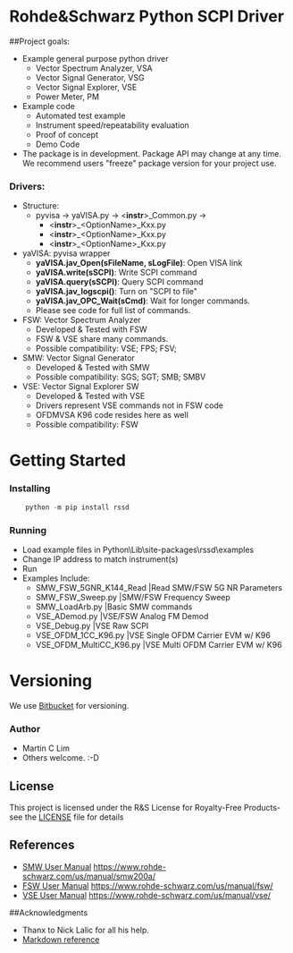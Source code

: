 Rohde&Schwarz Python SCPI Driver
=====================================================================

##Project goals:
* Example general purpose python driver
    * Vector Spectrum Analyzer, VSA
    * Vector Signal Generator, VSG
    * Vector Signal Explorer, VSE
    * Power Meter, PM
* Example code 
    * Automated test example
    * Instrument speed/repeatability evaluation
    * Proof of concept
    * Demo Code
* The package is in development.  Package API may change at any time. We recommend users "freeze" package version for your project use.

### Drivers:
* Structure: 
    * pyvisa &rarr; yaVISA.py &rarr; &lt;**instr**&gt;\_Common.py &rarr; 
        * &lt;**instr**&gt;\_&lt;OptionName&gt;\_Kxx.py
        * &lt;**instr**&gt;\_&lt;OptionName&gt;\_Kxx.py
        * &lt;**instr**&gt;\_&lt;OptionName&gt;\_Kxx.py
* yaVISA: pyvisa wrapper
    * **yaVISA.jav_Open(sFileName, sLogFile)**: Open VISA link
    * **yaVISA.write(sSCPI)**: Write SCPI command
    * **yaVISA.query(sSCPI)**: Query SCPI command
    * **yaVISA.jav_logscpi()**: Turn on "SCPI to file"
    * **yaVISA.jav_OPC_Wait(sCmd)**: Wait for longer commands.
    * Please see code for full list of commands.
* FSW: Vector Spectrum Analyzer
    * Developed & Tested with FSW
    * FSW & VSE share many commands.
    * Possible compatibility: VSE; FPS; FSV;
* SMW: Vector Signal Generator
    * Developed & Tested with SMW
    * Possible compatibility: SGS; SGT; SMB; SMBV
* VSE: Vector Signal Explorer SW
    * Developed & Tested with VSE
    * Drivers represent VSE commands not in FSW code
    * OFDMVSA K96 code resides here as well
    * Possible compatibility: FSW

Getting Started
=====================================================================

### Installing
```python
    python -m pip install rssd
```

### Running
* Load example files in Python\Lib\site-packages\rssd\examples
* Change IP address to match instrument(s)
* Run
* Examples Include:
    * SMW_FSW_5GNR_K144_Read  |Read SMW/FSW 5G NR Parameters
    * SMW_FSW_Sweep.py        |SMW/FSW Frequency Sweep
    * SMW_LoadArb.py          |Basic SMW commands
    * VSE_ADemod.py           |VSE/FSW Analog FM Demod
    * VSE_Debug.py            |VSE Raw SCPI
    * VSE_OFDM_1CC_K96.py     |VSE Single OFDM Carrier EVM w/ K96
    * VSE_OFDM_MultiCC_K96.py |VSE Multi  OFDM Carrier EVM w/ K96

Versioning
=====================================================================

We use [Bitbucket](http://www.bitbucket.com/) for versioning. 

### Author
* Martin C Lim 
* Others welcome.  :-D

## License
This project is licensed under the R&S License for Royalty-Free Products- see the [LICENSE](LICENSE.txt) file for details

## References
* [SMW User Manual](https://www.rohde-schwarz.com/us/search_63238.html?term=smw+vector+user+manual&sort=relevance) https://www.rohde-schwarz.com/us/manual/smw200a/
* [FSW User Manual](https://www.rohde-schwarz.com/us/search_63238.html?term=FSW+user+manual&sort=relevance) https://www.rohde-schwarz.com/us/manual/fsw/
* [VSE User Manual](https://www.rohde-schwarz.com/us/search_63238.html?term=vse+base+user+manual) https://www.rohde-schwarz.com/us/manual/vse/

##Acknowledgments
* Thanx to Nick Lalic for all his help.
* [Markdown reference](https://github.com/adam-p/markdown-here/wiki/Markdown-Cheatsheet)


